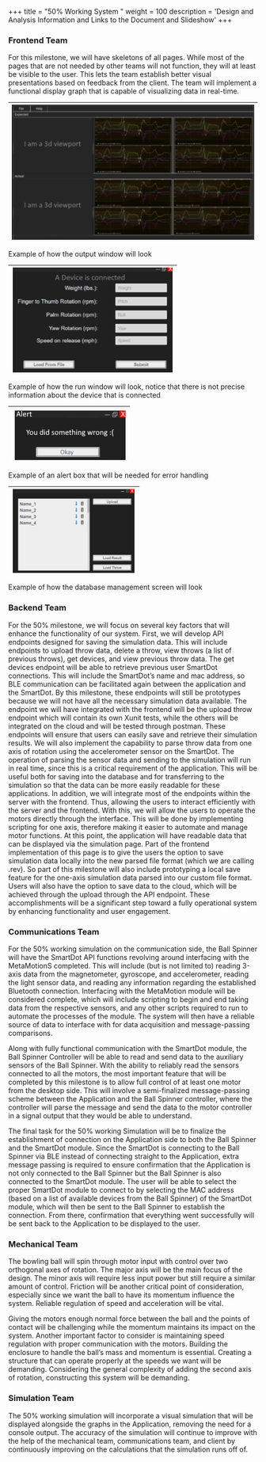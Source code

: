 +++
title = "50% Working System "
weight = 100
description = 'Design and Analysis Information and Links to the Document and Slideshow'
+++

### Frontend Team
For this milestone, we will have skeletons of all pages. While most of the pages that are not needed by other teams will not function, they will at least be visible to the user. This lets the team establish better visual presentations based on feedback from the client. The team will implement a functional display graph that is capable of visualizing data in real-time.

| ![Backend Arch](1.png?width=40vw&lightbox=false) | 
|:--:|

Example of how the output window will look

| ![Backend Arch](2.png?width=40vw&lightbox=false) | 
|:--:|

Example of how the run window will look, notice that there is not precise information about the device that is connected

| ![Backend Arch](3.png?width=40vw&lightbox=false) | 
|:--:|

Example of an alert box that will be needed for error handling

| ![Backend Arch](4.png?width=40vw&lightbox=false) | 
|:--:|

Example of how the database management screen will look

### Backend Team
For the 50% milestone, we will focus on several key factors that will enhance the functionality of our system. First, we will develop API endpoints designed for saving the simulation data. This will include endpoints to upload throw data, delete a throw, view throws (a list of previous throws), get devices, and view previous throw data. The get devices endpoint will be able to retrieve previous user SmartDot connections. This will include the SmartDot’s name and mac address, so BLE communication can be facilitated again between the application and the SmartDot. By this milestone, these endpoints will still be prototypes because we will not have all the necessary simulation data available. The endpoint we will have integrated with the frontend will be the upload throw endpoint which will contain its own Xunit tests, while the others will be integrated on the cloud and will be tested through postman. These endpoints will ensure that users can easily save and retrieve their simulation results. We will also implement the capability to parse throw data from one axis of rotation using the accelerometer sensor on the SmartDot. The operation of parsing the sensor data and sending to the simulation will run in real time, since this is a critical requirement of the application. This will be useful both for saving into the database and for transferring to the simulation so that the data can be more easily readable for these applications. 
In addition, we will integrate most of the endpoints within the server with the frontend. Thus, allowing the users to interact efficiently with the server and the frontend. With this, we will allow the users to operate the motors directly through the interface. This will be done by implementing scripting for one axis, therefore making it easier to automate and manage motor functions. 
At this point, the application will have readable data that can be displayed via the simulation page. Part of the frontend implementation of this page is to give the users the option to save simulation data locally into the new parsed file format (which we are calling .rev). So part of this milestone will also include prototyping a local save feature for the one-axis simulation data parsed into our custom file format. Users will also have the option to save data to the cloud, which will be achieved through the upload through the API endpoint. These accomplishments will be a significant step toward a fully operational system by enhancing functionality and user engagement.	

### Communications Team

For the 50% working simulation on the communication side, the Ball Spinner will have the SmartDot API functions revolving around interfacing with the MetaMotionS completed. This will include (but is not limited to) reading 3-axis data from the magnetometer, gyroscope, and accelerometer, reading the light sensor data, and reading any information regarding the established Bluetooth connection. Interfacing with the MetaMotion module will be considered complete, which will include scripting to begin and end taking data from the respective sensors, and any other scripts required to run to automate the processes of the module. The system will then have a reliable source of data to interface with for data acquisition and message-passing comparisons.

Along with fully functional communication with the SmartDot module, the Ball Spinner Controller will be able to read and send data to the auxiliary sensors of the Ball Spinner. With the ability to reliably read the sensors connected to all the motors, the most important feature that will be completed by this milestone is to allow full control of at least one motor from the desktop side. This will involve a semi-finalized message-passing scheme between the Application and the Ball Spinner controller, where the controller will parse the message and send the data to the motor controller in a signal output that they would be able to understand. 

The final task for the 50% working Simulation will be to finalize the establishment of connection on the Application side to both the Ball Spinner and the SmartDot module. Since the SmartDot is connecting to the Ball Spinner via BLE instead of connecting straight to the Application, extra message passing is required to ensure confirmation that the Application is not only connected to the Ball Spinner but the Ball Spinner is also connected to the SmartDot module. The user will be able to select the proper SmartDot module to connect to by selecting the MAC address (based on a list of available devices from the Ball Spinner) of the SmartDot module, which will then be sent to the Ball Spinner to establish the connection. From there, confirmation that everything went successfully will be sent back to the Application to be displayed to the user.

### Mechanical Team

The bowling ball will spin through motor input with control over two orthogonal axes of rotation. The major axis will be the main focus of the design. The minor axis will require less input power but still require a similar amount of control. Friction will be another critical point of consideration, especially since we want the ball to have its momentum influence the system. Reliable regulation of speed and acceleration will be vital.

Giving the motors enough normal force between the ball and the points of contact will be challenging while the momentum maintains its impact on the system. Another important factor to consider is maintaining speed regulation with proper communication with the motors. Building the enclosure to handle the ball’s mass and momentum is essential. Creating a structure that can operate properly at the speeds we want will be demanding. Considering the general complexity of adding the second axis of rotation, constructing this system will be demanding.

### Simulation Team
The 50% working simulation will incorporate a visual simulation that will be displayed alongside the graphs in the Application, removing the need for a console output. The accuracy of the simulation will continue to improve with the help of the mechanical team, communications team, and client by continuously improving on the calculations that the simulation runs off of.